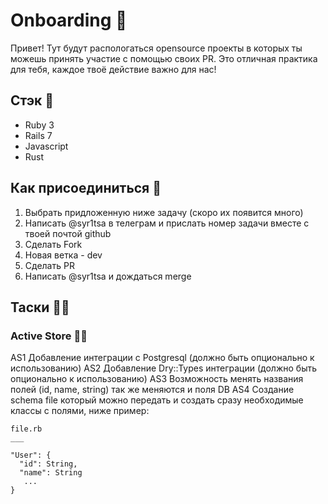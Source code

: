 # Onboarding 👋

Привет! Тут будут распологаться opensource проекты в которых ты можешь принять участие с помощью своих PR. Это отличная практика для тебя, каждое твоё действие важно для нас!

## Стэк 🍿

- Ruby 3
- Rails 7
- Javascript
- Rust

## Как присоединиться 🧙
1. Выбрать придложенную ниже задачу (скоро их появится много)
2. Написать @syr1tsa в телеграм и прислать номер задачи вместе с твоей почтой github
3. Сделать Fork
4. Новая ветка - dev
5. Сделать PR
6. Написать @syr1tsa и дождаться merge 

## Таски 👩‍💻
### Active Store 👩‍💻
AS1 Добавление интеграции с Postgresql (должно быть опционально к использованию)
AS2 Добавление Dry::Types интеграции (должно быть опционально к использованию)
AS3 Возможность менять названия полей (id, name, string) так же меняются и поля DB
AS4 Создание schema file который можно передать и создать сразу необходимые классы с полями, ниже пример:

```
file.rb
___

"User": {
  "id": String,
  "name": String
   ...
}
```
